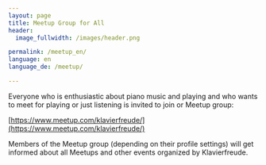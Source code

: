 ```yaml
---
layout: page
title: Meetup Group for All
header:
  image_fullwidth: /images/header.png

permalink: /meetup_en/
language: en
language_de: /meetup/

---
```

Everyone who is enthusiastic about piano music and playing and who wants to meet for playing or just listening is
invited to join or Meetup group:
   
  [https://www.meetup.com/klavierfreude/](https://www.meetup.com/klavierfreude/)

Members of the Meetup group (depending on their profile settings) will get informed about all Meetups and other events
organized by Klavierfreude.


